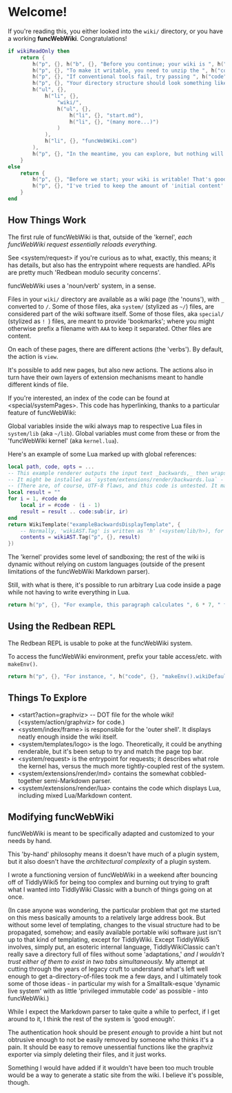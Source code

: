 # Welcome!

If you're reading this, you either looked into the `wiki/` directory, or you have a working **funcWebWiki**. Congratulations!

```t.lua
if wikiReadOnly then
	return {
		h("p", {}, h("b", {}, "Before you continue; your wiki is ", h("i", {}, "read-only!"))),
		h("p", {}, "To make it writable, you need to unzip the ", h("code", {}, "wiki"), " directory from the ", h("code", {}, "funcWebWiki.com"), " file."),
		h("p", {}, "If conventional tools fail, try passing ", h("code", {}, "-- --unpack"), " when launching."),
		h("p", {}, "Your directory structure should look something like this once you're done:"),
		h("ul", {},
			h("li", {},
				"wiki/",
				h("ul", {},
					h("li", {}, "start.md"),
					h("li", {}, "(many more...)")
				)
			),
			h("li", {}, "funcWebWiki.com")
		),
		h("p", {}, "In the meantime, you can explore, but nothing will be editable.")
	}
else
	return {
		h("p", {}, "Before we start; your wiki is writable! That's good. (This message would have changed if it wasn't.)"),
		h("p", {}, "I've tried to keep the amount of 'initial content' pages relatively lean in order to avoid complicating things; you should be able to start writing right away.")
	}
end
```

## How Things Work

The first rule of funcWebWiki is that, outside of the 'kernel', _each funcWebWiki request essentially reloads everything._

See <system/request> if you're curious as to what, exactly, this means; it has details, but also has the entrypoint where requests are handled. APIs are pretty much 'Redbean modulo security concerns'.

funcWebWiki uses a 'noun/verb' system, in a sense.

Files in your `wiki/` directory are available as a wiki page (the 'nouns'), with `_` converted to `/`. Some of those files, aka `system/` (stylized as `~/`) files, are considered part of the wiki software itself. Some of those files, aka `special/` (stylized as `! `) files, are meant to provide 'bookmarks'; where you might otherwise prefix a filename with `AAA` to keep it separated. Other files are content.

On each of these pages, there are different actions (the 'verbs'). By default, the action is `view`.

It's possible to add new pages, but also new actions. The actions also in turn have their own layers of extension mechanisms meant to handle different kinds of file.

If you're interested, an index of the code can be found at <special/systemPages>. This code has hyperlinking, thanks to a particular feature of funcWebWiki:

Global variables inside the wiki always map to respective Lua files in `system/lib` (aka `~/lib`). Global variables must come from these or from the 'funcWebWiki kernel' (aka `kernel.lua`).

Here's an example of some Lua marked up with global references:

```lua
local path, code, opts = ...
-- This example renderer outputs the input text _backwards,_ then wraps it in a template.
-- It might be installed as `system/extensions/render/backwards.lua` - it would then render '.backwards' files.
-- (There are, of course, UTF-8 flaws, and this code is untested. It mainly shows off the hyperlinking.)
local result = ""
for i = 1, #code do
	local ir = #code - (i - 1)
	result = result .. code:sub(ir, ir)
end
return WikiTemplate("exampleBackwardsDisplayTemplate", {
	-- Normally, 'wikiAST.Tag' is written as 'h' (<system/lib/h>), for convenience.
	contents = wikiAST.Tag("p", {}, result)
})
```

The 'kernel' provides some level of sandboxing; the rest of the wiki is dynamic without relying on custom languages (outside of the present limitations of the funcWebWiki Markdown parser).

Still, with what is there, it's possible to run arbitrary Lua code inside a page while not having to write everything in Lua.

```t.lua
return h("p", {}, "For example, this paragraph calculates ", 6 * 7, " from 6 * 7.")
```

## Using the Redbean REPL

The Redbean REPL is usable to poke at the funcWebWiki system.

To access the funcWebWiki environment, prefix your table access/etc. with `makeEnv()`.

```t.lua
return h("p", {}, "For instance, ", h("code", {}, "makeEnv().wikiDefaultExt"), " will return ", h("code", {}, tostring(wikiDefaultExt)), "; if you then edit ", WikiLink("system/lib/wikiDefaultExt"), ", the change will be reflected when you run it again.")
```

## Things To Explore

* <start?action=graphviz> -- DOT file for the whole wiki! (<system/action/graphviz> for code.)
* <system/index/frame> is responsible for the 'outer shell'. It displays neatly enough inside the wiki itself.
* <system/templates/logo> is the logo.
  Theoretically, it could be anything renderable, but it's been setup to try and match the page top bar.
* <system/request> is the entrypoint for requests; it describes what role the kernel has, versus the much more tightly-coupled rest of the system.
* <system/extensions/render/md> contains the somewhat cobbled-together semi-Markdown parser.
* <system/extensions/render/lua> contains the code which displays Lua, including mixed Lua/Markdown content.

## Modifying funcWebWiki

funcWebWiki is meant to be specifically adapted and customized to your needs by hand.

This 'by-hand' philosophy means it doesn't have much of a plugin system, but it also doesn't have the _architectural complexity_ of a plugin system.

I wrote a functioning version of funcWebWiki in a weekend after bouncing off of TiddlyWiki5 for being too complex and burning out trying to graft what I wanted into TiddlyWiki Classic with a bunch of things going on at once.

(In case anyone was wondering, the particular problem that got me started on this mess basically amounts to a relatively large address book. But without some level of templating, changes to the visual structure had to be propagated, somehow; and easily available portable wiki software just isn't up to that kind of templating, except for TiddlyWiki. Except TiddlyWiki5 involves, simply put, an esoteric internal language, TiddlyWikiClassic can't really save a directory full of files without some 'adaptations,' _and I wouldn't trust either of them to exist in two tabs simultaneously._ My attempt at cutting through the years of legacy cruft to understand what's left well enough to get a-directory-of-files took me a few days, and I ultimately took some of those ideas - in particular my wish for a Smalltalk-esque 'dynamic live system' with as little 'privileged immutable code' as possible - into funcWebWiki.)

While I expect the Markdown parser to take quite a while to perfect, if I get around to it, I think the rest of the system is 'good enough'.

The authentication hook should be present _enough_ to provide a hint but not obtrusive enough to not be easily removed by someone who thinks it's a pain. It should be easy to remove unessential functions like the graphviz exporter via simply deleting their files, and it just works.

Something I would have added if it wouldn't have been too much trouble would be a way to generate a static site from the wiki. I believe it's possible, though.

